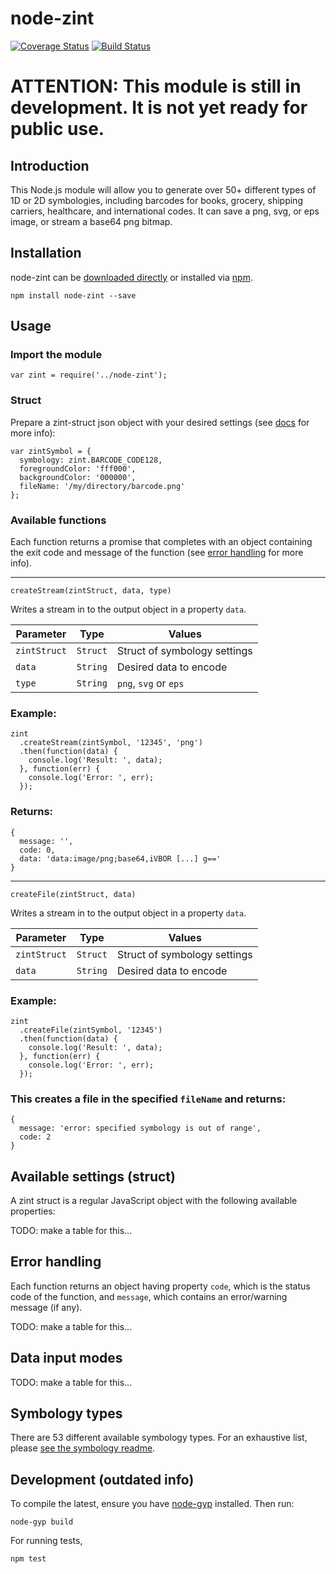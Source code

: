# node-zint

[![Coverage Status](https://coveralls.io/repos/github/jshor/node-zint/badge.svg?branch=master)](https://coveralls.io/github/jshor/node-zint?branch=master) [![Build Status](https://travis-ci.org/jshor/node-zint.svg?branch=master)](https://travis-ci.org/jshor/node-zint)

# ATTENTION: This module is still in development. It is not yet ready for public use.


## Introduction

This Node.js module will allow you to generate over 50+ different types of 1D or 2D symbologies, including barcodes for books, grocery, shipping carriers, healthcare, and international codes. It can save a png, svg, or eps image, or stream a base64 png bitmap.

## Installation

node-zint can be [downloaded directly]() or installed via [npm]().

```
npm install node-zint --save
```
## Usage

### Import the module

```
var zint = require('../node-zint');
```

### Struct

Prepare a zint-struct json object with your desired settings (see [docs]() for more info):

    var zintSymbol = {
      symbology: zint.BARCODE_CODE128,
      foregroundColor: 'fff000',
      backgroundColor: '000000',
      fileName: '/my/directory/barcode.png'
    };

### Available functions

Each function returns a promise that completes with an object containing the exit code and message of the function (see [error handling]() for more info).

----------

`createStream(zintStruct, data, type)`

Writes a stream in to the output object in a property `data`.

| Parameter    | Type     | Values                       |
|--------------|----------|------------------------------|
| `zintStruct` | `Struct` | Struct of symbology settings |
| `data`       | `String` | Desired data to encode       |
| `type`       | `String` | `png`, `svg` or `eps`        |


### Example:
```
zint
  .createStream(zintSymbol, '12345', 'png')
  .then(function(data) {
    console.log('Result: ', data);
  }, function(err) { 
    console.log('Error: ', err); 
  });
```
### Returns:
```
{ 
  message: '',
  code: 0,
  data: 'data:image/png;base64,iVBOR [...] g==' 
}
```
----------

`createFile(zintStruct, data)`

Writes a stream in to the output object in a property `data`.

| Parameter    | Type     | Values                       |
|--------------|----------|------------------------------|
| `zintStruct` | `Struct` | Struct of symbology settings |
| `data`       | `String` | Desired data to encode       |


### Example:

```
zint
  .createFile(zintSymbol, '12345')
  .then(function(data) {
    console.log('Result: ', data);
  }, function(err) { 
    console.log('Error: ', err); 
  });
```

### This creates a file in the specified `fileName` and returns:

```
{ 
  message: 'error: specified symbology is out of range',
  code: 2
}
```

## Available settings (struct)

A zint struct is a regular JavaScript object with the following available properties:

TODO: make a table for this...

## Error handling

Each function returns an object having property `code`, which is the status code of the function, and `message`, which contains an error/warning message (if any).

TODO: make a table for this...

## Data input modes

TODO: make a table for this...

## Symbology types

There are 53 different available symbology types. For an exhaustive list, please [see the symbology readme]().

## Development (outdated info)

To compile the latest, ensure you have [node-gyp]() installed. Then run:

```
node-gyp build
```

For running tests,

```
npm test
```